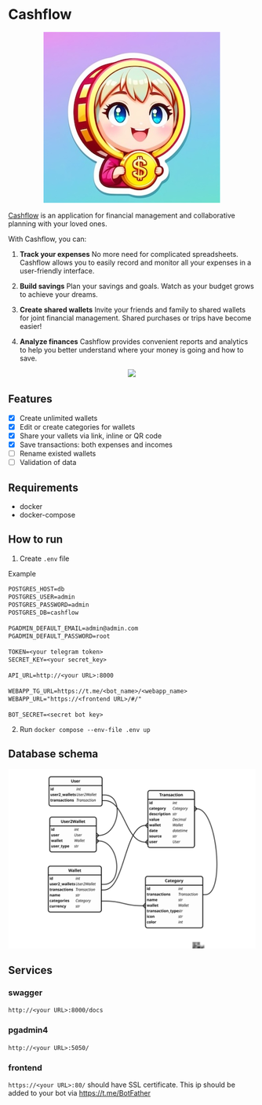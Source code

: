# Cashflow

<p align="center">
  <img src="https://github.com/Late-Dev/Cashflow/blob/main/avatar.jpeg" />
</p>

[Cashflow](https://t.me/keepcashflowbot) is an application for financial management and collaborative planning with your loved ones. 

With Cashflow, you can:

1. **Track your expenses** No more need for complicated spreadsheets. Cashflow allows you to easily record and monitor all your expenses in a user-friendly interface.

2. **Build savings** Plan your savings and goals. Watch as your budget grows to achieve your dreams.

3. **Create shared wallets** Invite your friends and family to shared wallets for joint financial management. Shared purchases or trips have become easier!

4. **Analyze finances** Cashflow provides convenient reports and analytics to help you better understand where your money is going and how to save.
<p align="center">
  <img height="600" src="https://github.com/Late-Dev/Cashflow/raw/main/cashflow_demo.gif">
</p>


## Features

- [x] Create unlimited wallets
- [x] Edit or create categories for wallets
- [x] Share your vallets via link, inline or QR code
- [x] Save transactions: both expenses and incomes
- [ ] Rename existed wallets
- [ ] Validation of data

## Requirements

- docker
- docker-compose

## How to run


1. Create ```.env``` file

Example
```
POSTGRES_HOST=db
POSTGRES_USER=admin
POSTGRES_PASSWORD=admin
POSTGRES_DB=cashflow

PGADMIN_DEFAULT_EMAIL=admin@admin.com
PGADMIN_DEFAULT_PASSWORD=root

TOKEN=<your telegram token>
SECRET_KEY=<your secret_key>

API_URL=http://<your URL>:8000

WEBAPP_TG_URL=https://t.me/<bot_name>/<webapp_name>
WEBAPP_URL="https://<frontend URL>/#/"

BOT_SECRET=<secret bot key>
```


2. Run ```docker compose --env-file .env up```

## Database schema

![schema](schema.svg)

## Services

### swagger
```http://<your URL>:8000/docs```

### pgadmin4
```http://<your URL>:5050/```

### frontend
```https://<your URL>:80/```
should have SSL certificate. This ip should be added to your bot via https://t.me/BotFather 
